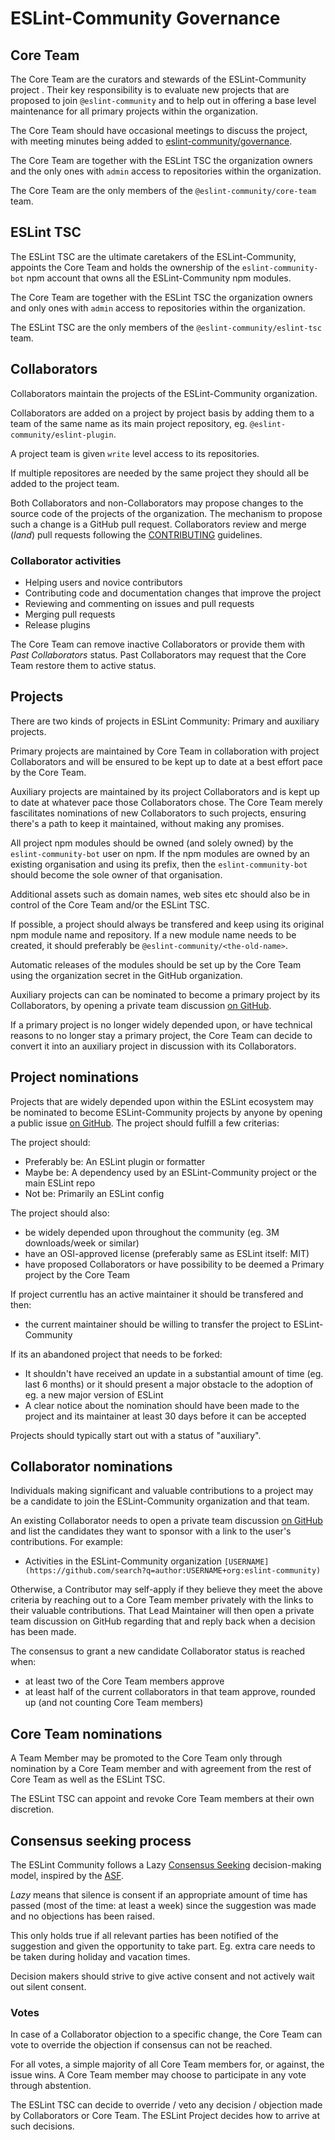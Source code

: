 # ESLint-Community Governance

## Core Team

The Core Team are the curators and stewards of the ESLint-Community project . Their key
responsibility is to evaluate new projects that are proposed to join `@eslint-community`
and to help out in offering a base level maintenance for all primary projects within
the organization.

The Core Team should have occasional meetings to discuss the project, with meeting minutes
being added to [eslint-community/governance](https://github.com/eslint-community/governance).

The Core Team are together with the ESLint TSC the organization owners and the only ones
with `admin` access to repositories within the organization.

The Core Team are the only members of the `@eslint-community/core-team` team.

## ESLint TSC

The ESLint TSC are the ultimate caretakers of the ESLint-Community, appoints the Core
Team and holds the ownership of the `eslint-community-bot` npm account that owns all
the ESLint-Community npm modules.

The Core Team are together with the ESLint TSC the organization owners and only ones
with `admin` access to repositories within the organization.

The ESLint TSC are the only members of the `@eslint-community/eslint-tsc` team.

## Collaborators

Collaborators maintain the projects of the ESLint-Community organization.

Collaborators are added on a project by project basis by adding them to a team of
the same name as its main project repository, eg. `@eslint-community/eslint-plugin`.

A project team is given `write` level access to its repositories.

If multiple repositores are needed by the same project they should all be added to
the project team.

Both Collaborators and non-Collaborators may propose changes to the source code
of the projects of the organization. The mechanism to propose such a change is a
GitHub pull request. Collaborators review and merge (_land_) pull requests
following the [CONTRIBUTING](CONTRIBUTING.md) guidelines.

### Collaborator activities

* Helping users and novice contributors
* Contributing code and documentation changes that improve the project
* Reviewing and commenting on issues and pull requests
* Merging pull requests
* Release plugins

The Core Team can remove inactive Collaborators or provide them with
_Past Collaborators_ status. Past Collaborators may request that the Core
Team restore them to active status.

## Projects

There are two kinds of projects in ESLint Community: Primary and auxiliary projects.

Primary projects are maintained by Core Team in collaboration with project Collaborators
and will be ensured to be kept up to date at a best effort pace by the Core Team.

Auxiliary projects are maintained by its project Collaborators and is kept up to date at
whatever pace those Collaborators chose. The Core Team merely fascilitates nominations
of new Collaborators to such projects, ensuring there's a path to keep it maintained,
without making any promises.

All project npm modules should be owned (and solely owned) by the `eslint-community-bot`
user on npm. If the npm modules are owned by an existing organisation and using its prefix,
then the `eslint-community-bot` should become the sole owner of that organisation.

Additional assets such as domain names, web sites etc should also be in control of the
Core Team and/or the ESLint TSC.

If possible, a project should always be transfered and keep using its original npm module
name and repository. If a new module name needs to be created, it should preferably be
`@eslint-community/<the-old-name>`.

Automatic releases of the modules should be set up by the Core Team using the organization
secret in the GitHub organization.

Auxiliary projects can can be nominated to become a primary project by its Collaborators,
by opening a private team discussion [on GitHub](https://github.com/eslint-community/collaborators/discussions).

If a primary project is no longer widely depended upon, or have technical reasons to no
longer stay a primary project, the Core Team can decide to convert it into an auxiliary
project in discussion with its Collaborators.

## Project nominations

Projects that are widely depended upon within the ESLint ecosystem may be nominated to
become ESLint-Community projects by anyone by opening a public issue [on GitHub](https://github.com/eslint-community/governance).
The project should fulfill a few criterias:

The project should:

* Preferably be: An ESLint plugin or formatter
* Maybe be: A dependency used by an ESLint-Community project or the main ESLint repo
* Not be: Primarily an ESLint config

The project should also:

* be widely depended upon throughout the community (eg. 3M downloads/week or similar)
* have an OSI-approved license (preferably same as ESLint itself: MIT)
* have proposed Collaborators or have possibility to be deemed a Primary project
  by the Core Team

If project currentlu has an active maintainer it should be transfered and then:

* the current maintainer should be willing to transfer the project to ESLint-Community

If its an abandoned project that needs to be forked:

* It shouldn't have received an update in a substantial amount of time (eg. last 6 months)
  or it should present a major obstacle to the adoption of eg. a new major version of ESLint
* A clear notice about the nomination should have been made to the project and its
  maintainer at least 30 days before it can be accepted

Projects should typically start out with a status of "auxiliary".

## Collaborator nominations

Individuals making significant and valuable contributions to a project may be
a candidate to join the ESLint-Community organization and that team.

An existing Collaborator needs to open a private team discussion [on GitHub](https://github.com/eslint-community/collaborators/discussions) and
list the candidates they want to sponsor with a link to the user's contributions. For
example:

* Activities in the ESLint-Community organization
  `[USERNAME](https://github.com/search?q=author:USERNAME+org:eslint-community)`

Otherwise, a Contributor may self-apply if they believe they meet the above
criteria by reaching out to a Core Team member privately with the links to their
valuable contributions. That Lead Maintainer will then open a private team discussion on
GitHub regarding that and reply back when a decision has been made.

The consensus to grant a new candidate Collaborator status is reached when:

- at least two of the Core Team members approve
- at least half of the current collaborators in that team approve, rounded up
  (and not counting Core Team members)

## Core Team nominations

A Team Member may be promoted to the Core Team only through nomination by a
Core Team member and with agreement from the rest of Core Team as well as the
ESLint TSC.

The ESLint TSC can appoint and revoke Core Team members at their own discretion.

## Consensus seeking process

The ESLint Community follows a Lazy [Consensus Seeking]() decision-making model,
inspired by the [ASF]().

_Lazy_ means that silence is consent if an appropriate amount of time has passed
(most of the time: at least a week) since the suggestion was made and no objections
has been raised.

This only holds true if all relevant parties has been notified of the suggestion
and given the opportunity to take part. Eg. extra care needs to be taken during
holiday and vacation times.

Decision makers should strive to give active consent and not actively wait out
silent consent.

### Votes

In case of a Collaborator objection to a specific change, the Core Team can
vote to override the objection if consensus can not be reached.

For all votes, a simple majority of all Core Team members for, or against, the
issue wins. A Core Team member may choose to participate in any vote through
abstention.

The ESLint TSC can decide to override / veto any decision / objection made by
Collaborators or Core Team. The ESLint Project decides how to arrive at
such decisions.

[Consensus Seeking]:
    https://en.wikipedia.org/wiki/Consensus-seeking_decision-making
[ASF]:
    https://community.apache.org/committers/decisionMaking.html

